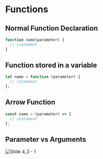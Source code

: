 # Functions

## Normal Function Declaration

```javascript
function name(parameter) {
  // statement
}
```

## Function stored in a variable

```javascript
let name = function (parameter) {
  // statement
};
```

## Arrow Function

```javascript
const name = (parameter) => {
  // statement
};
```

## Parameter vs Arguments

![Slide 4_3 - 1](https://user-images.githubusercontent.com/59008917/156540500-02eea6ff-a671-4b71-8805-3391272fe29b.png)
